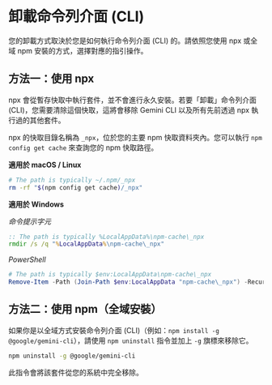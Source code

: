# 卸載命令列介面 (CLI)

您的卸載方式取決於您是如何執行命令列介面 (CLI) 的。請依照您使用 npx 或全域 npm 安裝的方式，選擇對應的指引操作。

## 方法一：使用 npx

npx 會從暫存快取中執行套件，並不會進行永久安裝。若要「卸載」命令列介面 (CLI)，您需要清除這個快取，這將會移除 Gemini CLI 以及所有先前透過 npx 執行過的其他套件。

npx 的快取目錄名稱為 `_npx`，位於您的主要 npm 快取資料夾內。您可以執行 `npm config get cache` 來查詢您的 npm 快取路徑。

**適用於 macOS / Linux**

```bash
# The path is typically ~/.npm/_npx
rm -rf "$(npm config get cache)/_npx"
```

**適用於 Windows**

_命令提示字元_

```cmd
:: The path is typically %LocalAppData%\npm-cache\_npx
rmdir /s /q "%LocalAppData%\npm-cache\_npx"
```

_PowerShell_

```powershell
# The path is typically $env:LocalAppData\npm-cache\_npx
Remove-Item -Path (Join-Path $env:LocalAppData "npm-cache\_npx") -Recurse -Force
```

## 方法二：使用 npm（全域安裝）

如果你是以全域方式安裝命令列介面 (CLI)（例如：`npm install -g @google/gemini-cli`），請使用 `npm uninstall` 指令並加上 `-g` 旗標來移除它。

```bash
npm uninstall -g @google/gemini-cli
```

此指令會將該套件從您的系統中完全移除。
